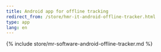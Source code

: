 ```yaml
---
title: Android app for offline tracking
redirect_from: /store/hmr-it-android-offline-tracker.html
type: app
lang: en
---
```


{% include store/mr-software-android-offline-tracker.md %}

